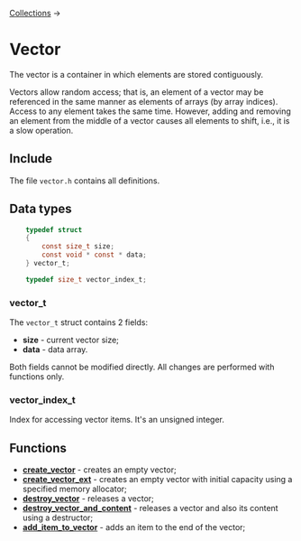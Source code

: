 [Collections](../collections.md) &rarr;

# Vector

The vector is a container in which elements are stored contiguously.

Vectors allow random access; that is, an element of a vector may be referenced in the same manner as elements of arrays (by array indices). Access to any element takes the same time. However, adding and removing an element from the middle of a vector causes all elements to shift, i.e., it is a slow operation.

## Include

The file `vector.h` contains all definitions.

## Data types

```c
    typedef struct
    {
        const size_t size;
        const void * const * data;
    } vector_t;

    typedef size_t vector_index_t;
```

### vector_t

The `vector_t` struct contains 2 fields:

* **size** - current vector size;
* **data** - data array.

Both fields cannot be modified directly. All changes are performed with functions only.

### vector_index_t

Index for accessing vector items. It's an unsigned integer.

## Functions

* **[create_vector](create_vector.md)** - creates an empty vector;
* **[create_vector_ext](create_vector_ext.md)** - creates an empty vector with initial capacity using a specified memory allocator;
* **[destroy_vector](destroy_vector.md)** - releases a vector;
* **[destroy_vector_and_content](destroy_vector_and_content.md)** - releases a vector and also its content using a destructor;
* **[add_item_to_vector](add_item_to_vector.md)** - adds an item to the end of the vector;
